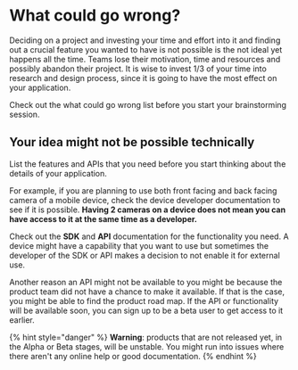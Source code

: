 # What could go wrong?

Deciding on a project and investing your time and effort into it and finding out a crucial feature you wanted to have is not possible is the not ideal yet happens all the time. Teams lose their motivation, time and resources and possibly abandon their project. It is wise to invest 1/3 of your time into research and design process, since it is going to have the most effect on your application.

Check out the what could go wrong list before you start your brainstorming session.

## Your idea might not be possible technically

List the features and APIs that you need before you start thinking about the details of your application. 

For example, if you are planning to use both front facing and back facing camera of a mobile device, check the device developer documentation to see if it is possible. **Having 2 cameras on a device does not mean you can have access to it at the same time as a developer.** 

Check out the **SDK** and **API** documentation for the functionality you need. A device might have a capability that you want to use but sometimes the developer of the SDK or API makes a decision to not enable it for external use. 

Another reason an API might not be available to you might be because the product team did not have a chance to make it available. If that is the case, you might be able to find the product road map. If the API or functionality will be available soon, you can sign up to be a beta user to get access to it earlier. 

{% hint style="danger" %}
**Warning**: products that are not released yet, in the Alpha or Beta stages, will be unstable. You might run into issues where there aren't any online help or good documentation. 
{% endhint %}



